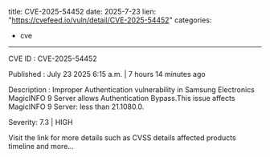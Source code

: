  
title: CVE-2025-54452
date: 2025-7-23
lien: "https://cvefeed.io/vuln/detail/CVE-2025-54452"
categories:
  - cve
---

CVE ID : CVE-2025-54452

Published :  July 23
2025
6:15 a.m. | 7 hours
14 minutes ago

Description : Improper Authentication vulnerability in Samsung Electronics MagicINFO 9 Server allows Authentication Bypass.This issue affects MagicINFO 9 Server: less than 21.1080.0.

Severity: 7.3 | HIGH

Visit the link for more details
such as CVSS details
affected products
timeline
and more...
